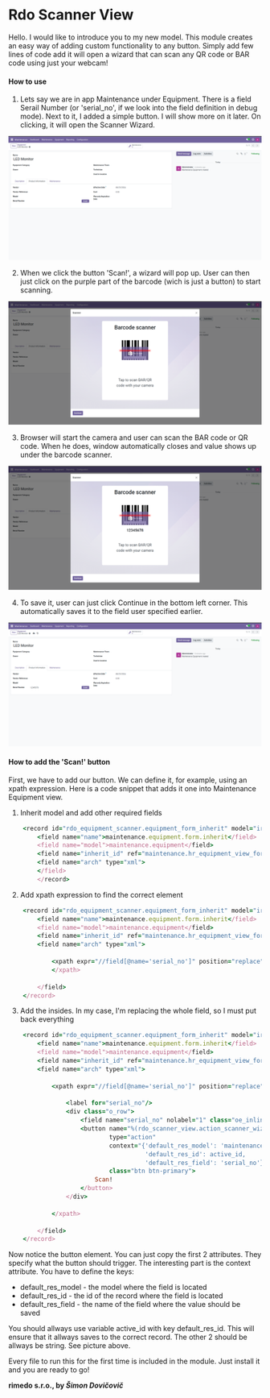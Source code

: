 # Rdo Scanner View

Hello. I would like to introduce you to my new model. This module creates an easy way of adding custom functionality to any button. Simply add few lines of code add it will open a wizard that can scan any QR code or BAR code using just your webcam!

#### How to use

1. Lets say we are in app Maintenance under Equipment. There is a field Serail Number (or 'serial_no', if we look into the field definition in debug mode). Next to it, I added a simple button. I will show more on it later. On clicking, it will open the Scanner Wizard.

![alt text](screenshots/maintenance_equipment.png)

2. When we click the button 'Scan!', a wizard will pop up. User can then just click on the purple part of the barcode (wich is just a button) to start scanning.

![alt text](screenshots/scanner_wizard.png)

3. Browser will start the camera and user can scan the BAR code or QR code. When he does, window automatically closes and value shows up under the barcode scanner.

![alt text](screenshots/save_value.png)

4. To save it, user can just click Continue in the bottom left corner. This automatically saves it to the field user specified earlier.

![alt text](screenshots/store_value.png)

#### How to add the 'Scan!' button

First, we have to add our button. We can define it, for example, using an xpath expression. Here is a code snippet that adds it one into Maintenance Equipment view.

1. Inherit model and add other required fields

```ruby
    <record id="rdo_equipment_scanner.equipment_form_inherit" model="ir.ui.view">
        <field name="name">maintenance.equipment.form.inherit</field>
        <field name="model">maintenance.equipment</field>
        <field name="inherit_id" ref="maintenance.hr_equipment_view_form"/>
        <field name="arch" type="xml">
        </field>
        </record>
```

2. Add xpath expression to find the correct element

```ruby
    <record id="rdo_equipment_scanner.equipment_form_inherit" model="ir.ui.view">
        <field name="name">maintenance.equipment.form.inherit</field>
        <field name="model">maintenance.equipment</field>
        <field name="inherit_id" ref="maintenance.hr_equipment_view_form"/>
        <field name="arch" type="xml">

            <xpath expr="//field[@name='serial_no']" position="replace">
            </xpath>

        </field>
    </record>
```

3. Add the insides. In my case, I'm replacing the whole field, so I must put back everything

```ruby
    <record id="rdo_equipment_scanner.equipment_form_inherit" model="ir.ui.view">
        <field name="name">maintenance.equipment.form.inherit</field>
        <field name="model">maintenance.equipment</field>
        <field name="inherit_id" ref="maintenance.hr_equipment_view_form"/>
        <field name="arch" type="xml">

            <xpath expr="//field[@name='serial_no']" position="replace">

                <label for="serial_no"/>
                <div class="o_row">
                    <field name="serial_no" nolabel="1" class="oe_inline" style="width: 170%;"/>
                    <button name="%(rdo_scanner_view.action_scanner_wizard_view)d"
                            type="action"
                            context="{'default_res_model': 'maintenance.equipment',
                                      'default_res_id': active_id,
                                      'default_res_field': 'serial_no'}"
                            class="btn btn-primary">
                        Scan!
                    </button>
                </div>
        
            </xpath>

        </field>
    </record>
```

Now notice the button element. You can just copy the first 2 attributes. They specify what the button should trigger. The interesting part is the context attribute. You have to define the keys:

* default_res_model - the model where the field is located
* default_res_id - the id of the record where the field is located
* default_res_field - the name of the field where the value should be saved

You should allways use variable active_id with key default_res_id. This will ensure that it allways saves to the correct record. The other 2 should be allways be string. See picture above.

Every file to run this for the first time is included in the module. Just install it and you are ready to go!

**rimedo s.r.o., by *Šimon Dovičovič***
